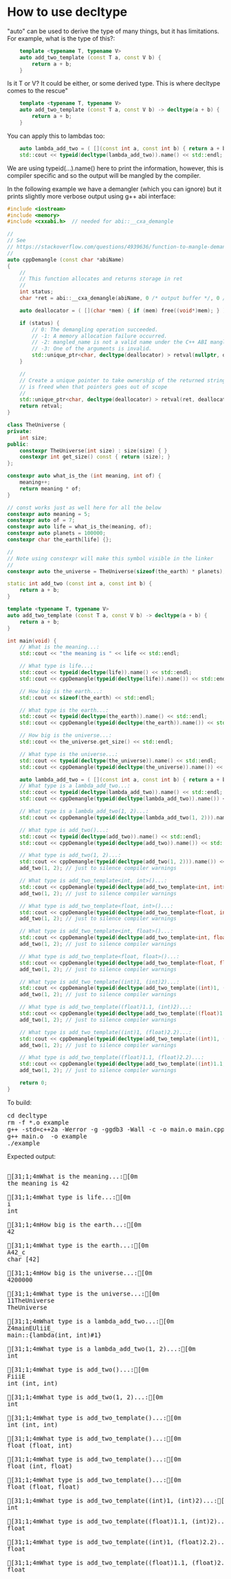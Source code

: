 How to use decltype
===================

"auto" can be used to derive the type of many things, but it has limitations.
For example, what is the type of this?:
```C++
    template <typename T, typename V>
    auto add_two_template (const T a, const V b) {
        return a + b;
    }
```
Is it T or V? It could be either, or some derived type. This is where decltype
comes to the rescue"
```C++
    template <typename T, typename V>
    auto add_two_template (const T a, const V b) -> decltype(a + b) {
        return a + b;
    }
```
You can apply this to lambdas too:
```C++
    auto lambda_add_two = ( [](const int a, const int b) { return a + b; } );
    std::cout << typeid(decltype(lambda_add_two)).name() << std::endl;
```
We are using typeid(...).name() here to print the information, however, this
is compiler specific and so the output will be mangled by the compiler.

In the following example we have a demangler (which you can ignore) but it
prints slightly more verbose output using g++ abi interface:
```C++
#include <iostream>
#include <memory>
#include <cxxabi.h>  // needed for abi::__cxa_demangle

//
// See
// https://stackoverflow.com/questions/4939636/function-to-mangle-demangle-functions
//
auto cppDemangle (const char *abiName)
{
    //
    // This function allocates and returns storage in ret
    //
    int status;
    char *ret = abi::__cxa_demangle(abiName, 0 /* output buffer */, 0 /* length */, &status);

    auto deallocator = ( [](char *mem) { if (mem) free((void*)mem); } );

    if (status) {
        // 0: The demangling operation succeeded.
        // -1: A memory allocation failure occurred.
        // -2: mangled_name is not a valid name under the C++ ABI mangling rules.
        // -3: One of the arguments is invalid.
        std::unique_ptr<char, decltype(deallocator) > retval(nullptr, deallocator);
    }

    //
    // Create a unique pointer to take ownership of the returned string so it
    // is freed when that pointers goes out of scope
    //
    std::unique_ptr<char, decltype(deallocator) > retval(ret, deallocator);
    return retval;
}

class TheUniverse {
private:
    int size;
public:
    constexpr TheUniverse(int size) : size(size) { }
    constexpr int get_size() const { return (size); }
};

constexpr auto what_is_the (int meaning, int of) {
    meaning++;
    return meaning * of;
}

// const works just as well here for all the below
constexpr auto meaning = 5;
constexpr auto of = 7;
constexpr auto life = what_is_the(meaning, of);
constexpr auto planets = 100000;
constexpr char the_earth[life] {};

//
// Note using constexpr will make this symbol visible in the linker
//
constexpr auto the_universe = TheUniverse(sizeof(the_earth) * planets);

static int add_two (const int a, const int b) {
    return a + b;
}

template <typename T, typename V>
auto add_two_template (const T a, const V b) -> decltype(a + b) {
    return a + b;
}

int main(void) {
    // What is the meaning...:
    std::cout << "the meaning is " << life << std::endl;

    // What type is life...:
    std::cout << typeid(decltype(life)).name() << std::endl;
    std::cout << cppDemangle(typeid(decltype(life)).name()) << std::endl;

    // How big is the earth...:
    std::cout << sizeof(the_earth) << std::endl;

    // What type is the earth...:
    std::cout << typeid(decltype(the_earth)).name() << std::endl;
    std::cout << cppDemangle(typeid(decltype(the_earth)).name()) << std::endl;

    // How big is the universe...:
    std::cout << the_universe.get_size() << std::endl;

    // What type is the universe...:
    std::cout << typeid(decltype(the_universe)).name() << std::endl;
    std::cout << cppDemangle(typeid(decltype(the_universe)).name()) << std::endl;

    auto lambda_add_two = ( [](const int a, const int b) { return a + b; } );
    // What type is a lambda_add_two...:
    std::cout << typeid(decltype(lambda_add_two)).name() << std::endl;
    std::cout << cppDemangle(typeid(decltype(lambda_add_two)).name()) << std::endl;

    // What type is a lambda_add_two(1, 2)...:
    std::cout << cppDemangle(typeid(decltype(lambda_add_two(1, 2))).name()) << std::endl;

    // What type is add_two()...:
    std::cout << typeid(decltype(add_two)).name() << std::endl;
    std::cout << cppDemangle(typeid(decltype(add_two)).name()) << std::endl;

    // What type is add_two(1, 2)...:
    std::cout << cppDemangle(typeid(decltype(add_two(1, 2))).name()) << std::endl;
    add_two(1, 2); // just to silence compiler warnings

    // What type is add_two_template<int, int>()...:
    std::cout << cppDemangle(typeid(decltype(add_two_template<int, int>)).name()) << std::endl;
    add_two(1, 2); // just to silence compiler warnings

    // What type is add_two_template<float, int>()...:
    std::cout << cppDemangle(typeid(decltype(add_two_template<float, int>)).name()) << std::endl;
    add_two(1, 2); // just to silence compiler warnings

    // What type is add_two_template<int, float>()...:
    std::cout << cppDemangle(typeid(decltype(add_two_template<int, float>)).name()) << std::endl;
    add_two(1, 2); // just to silence compiler warnings

    // What type is add_two_template<float, float>()...:
    std::cout << cppDemangle(typeid(decltype(add_two_template<float, float>)).name()) << std::endl;
    add_two(1, 2); // just to silence compiler warnings

    // What type is add_two_template((int)1, (int)2)...:
    std::cout << cppDemangle(typeid(decltype(add_two_template((int)1, (int)2))).name()) << std::endl;
    add_two(1, 2); // just to silence compiler warnings

    // What type is add_two_template((float)1.1, (int)2)...:
    std::cout << cppDemangle(typeid(decltype(add_two_template((float)1.1, (int)2))).name()) << std::endl;
    add_two(1, 2); // just to silence compiler warnings

    // What type is add_two_template((int)1, (float)2.2)...:
    std::cout << cppDemangle(typeid(decltype(add_two_template((int)1, (float)2.2))).name()) << std::endl;
    add_two(1, 2); // just to silence compiler warnings

    // What type is add_two_template((float)1.1, (float)2.2)...:
    std::cout << cppDemangle(typeid(decltype(add_two_template((int)1.1, (float)2.2))).name()) << std::endl;
    add_two(1, 2); // just to silence compiler warnings

    return 0;
}
```
To build:
<pre>
cd decltype
rm -f *.o example
g++ -std=c++2a -Werror -g -ggdb3 -Wall -c -o main.o main.cpp
g++ main.o  -o example
./example
</pre>
Expected output:
<pre>

[31;1;4mWhat is the meaning...:[0m
the meaning is 42

[31;1;4mWhat type is life...:[0m
i
int

[31;1;4mHow big is the earth...:[0m
42

[31;1;4mWhat type is the earth...:[0m
A42_c
char [42]

[31;1;4mHow big is the universe...:[0m
4200000

[31;1;4mWhat type is the universe...:[0m
11TheUniverse
TheUniverse

[31;1;4mWhat type is a lambda_add_two...:[0m
Z4mainEUliiE_
main::{lambda(int, int)#1}

[31;1;4mWhat type is a lambda_add_two(1, 2)...:[0m
int

[31;1;4mWhat type is add_two()...:[0m
FiiiE
int (int, int)

[31;1;4mWhat type is add_two(1, 2)...:[0m
int

[31;1;4mWhat type is add_two_template<int, int>()...:[0m
int (int, int)

[31;1;4mWhat type is add_two_template<float, int>()...:[0m
float (float, int)

[31;1;4mWhat type is add_two_template<int, float>()...:[0m
float (int, float)

[31;1;4mWhat type is add_two_template<float, float>()...:[0m
float (float, float)

[31;1;4mWhat type is add_two_template((int)1, (int)2)...:[0m
int

[31;1;4mWhat type is add_two_template((float)1.1, (int)2)...:[0m
float

[31;1;4mWhat type is add_two_template((int)1, (float)2.2)...:[0m
float

[31;1;4mWhat type is add_two_template((float)1.1, (float)2.2)...:[0m
float
</pre>
